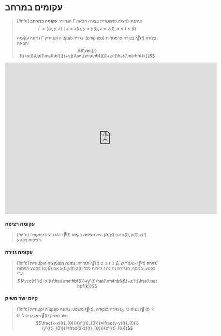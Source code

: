# עקומים במרחב
>[!info] הגדרה:
>**עקומה במרחב** $\Gamma$ ניתנת להצגה פרמטרית בצורה הבאה:
>$$\Gamma=\{ (x,y,z)\mid x=x(t), y=y(t), z=z(t),\, \alpha\leq t\leq \beta \}$$
>
>נתונה עקומה $\Gamma$ בצורה פרמטרית (כמו קודם). נגדיר פונקציה וקטוריץ $\vec{r}(t)$ בצורה הבאה:
>$$\vec{r}(t)=x(t)\hat{\mathbf{i}}+y(t)\hat{\mathbf{j}}+z(t)\hat{\mathbf{k}}$$

<iframe scrolling="no" title="3D Curve" src="https://www.geogebra.org/material/iframe/id/n3fcn6ww/width/700/height/500/border/888888/sfsb/true/smb/false/stb/false/stbh/false/ai/false/asb/false/sri/false/rc/false/ld/false/sdz/true/ctl/false" width="700px" height="500px" style="border:0px;"> </iframe>

### עקומה רציפה
>[!info] הגדרה:
> הפונקציה $\vec{r}(t)$ היא **רציפה** בקטע $[\alpha,\beta]$ אם $x(t),y(t),z(t)$ רציפות בקטע.

### עקומה גזירה
>[!info] הגדרה:
>נתונה הפונקציה הוקטורית $\vec{r}(t)$ $\alpha\leq t\leq \beta$. נאמר ש-$\vec{r}(t)$ **גזירה** בקטע הפתוח $(\alpha,\beta)$ אם $x(t)$,$y(t)$,$z(t)$ גזירות לכל $t$ בקטע. בנוסף, הנגזרת נתונה ע"י:
>$$\vec{r}'(t)=x'(t)\hat{\mathbf{i}}+y'(t)\hat{\mathbf{j}}+z'(t)\hat{\mathbf{k}}$$


### קיום ישר משיק
>[!info] משפט:
>נתונה פונקציה וקטורית $\vec{r}(t)$, גזירה בנקודה ${t}_{0}$. ונניח כי $\vec{r}'(t)\neq 0$. אז קיים ל-$\vec{r}(t)$ ישר משיק:
>	$$\frac{x-x({t}_{0})}{x'({t}_{0})}=\frac{y-y({t}_{0})}{y'({t}_{0})}=\frac{z-z({t}_{0})}{z'({t}_{0})}$$


